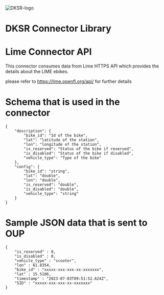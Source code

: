 ![DKSR-logo](https://user-images.githubusercontent.com/102658834/171163305-cdd99910-1b93-4d74-be88-7c1d23fdcf0d.png)

# DKSR Connector Library

# Lime Connector API

This connector consumes data from Lime HTTPS API which provides the details about the LIME ebikes.

please refer  to https://lime.openfl.org/api/ for further details 


# Schema that is used in the connector

```
{
    "description": {
        "bike_id": "Id of the bike",
        "lat": "latitude of the station",
        "lon": "longitude of the station",
        "is_reserved": "Status of the bike if reserved",
        "is_disabled": "Status of the bike if disabled",
        "vehicle_type": "Type of the bike"
    },
    "config": {
        "bike_id": "string",
        "lat": "double",
        "lon": "double",
        "is_reserved": "double",
        "is_disabled": "double",
        "vehicle_type": "string"
    }
}
```

# Sample JSON data that is sent to OUP

```
{
    "is_reserved" : 0,
    "is_disabled" : 0,
    "vehicle_type" : "scooter",
    "lon" : 61.8354,
    "bike_id" : "xxxxx-xxx-xxx-xx-xxxxxxx",
    "lat" : 15.5106,
    "timestamp" : "2023-07-03T09:51:52.624Z",
    "SID" : "xxxxx-xxx-xxx-xx-xxxxxxx"
}
```
